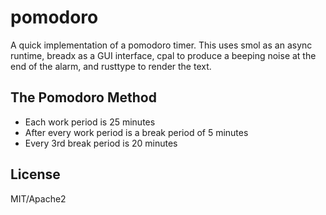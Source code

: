 # pomodoro

A quick implementation of a pomodoro timer. This uses smol as an async runtime, breadx as a GUI interface,
cpal to produce a beeping noise at the end of the alarm, and rusttype to render the text.

## The Pomodoro Method

* Each work period is 25 minutes
* After every work period is a break period of 5 minutes
* Every 3rd break period is 20 minutes

## License

MIT/Apache2
